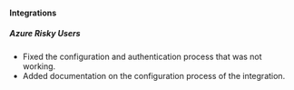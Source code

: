 
#### Integrations
##### Azure Risky Users
- Fixed the configuration and authentication process that was not working. 
- Added documentation on the configuration process of the integration. 
